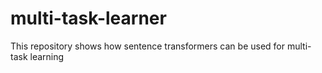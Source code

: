 # multi-task-learner
This repository shows how sentence transformers can be used for multi-task learning
